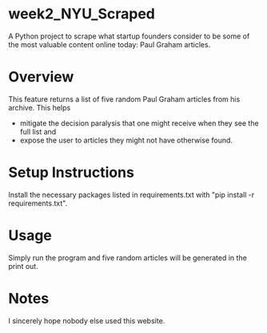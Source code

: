 # week2_NYU_Scraped

A Python project to scrape what startup founders consider to be some of the most valuable content online today: Paul Graham articles.

# Overview

This feature returns a list of five random Paul Graham articles from his archive. This helps

- mitigate the decision paralysis that one might receive when they see the full list and
- expose the user to articles they might not have otherwise found.

# Setup Instructions

Install the necessary packages listed in requirements.txt with "pip install -r requirements.txt".

# Usage

Simply run the program and five random articles will be generated in the print out.

# Notes

I sincerely hope nobody else used this website.
